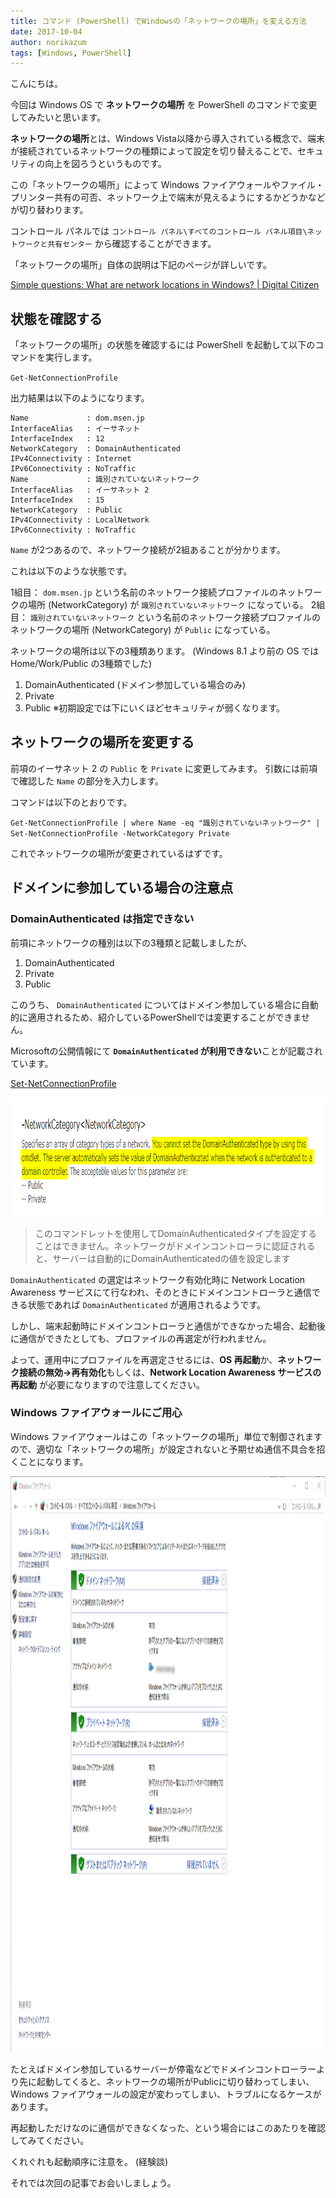 ```yaml
---
title: コマンド (PowerShell) でWindowsの「ネットワークの場所」を変える方法
date: 2017-10-04
author: norikazum
tags: [Windows, PowerShell]
---
```


こんにちは。

今回は Windows OS で **ネットワークの場所** を PowerShell のコマンドで変更してみたいと思います。

**ネットワークの場所**とは、Windows Vista以降から導入されている概念で、端末が接続されているネットワークの種類によって設定を切り替えることで、セキュリティの向上を図ろうというものです。

この「ネットワークの場所」によって Windows ファイアウォールやファイル・プリンター共有の可否、ネットワーク上で端末が見えるようにするかどうかなどが切り替わります。

コントロール パネルでは `コントロール パネル\すべてのコントロール パネル項目\ネットワークと共有センター` から確認することができます。

「ネットワークの場所」自体の説明は下記のページが詳しいです。

[Simple questions: What are network locations in Windows? | Digital Citizen](https://www.digitalcitizen.life/network-locations-explained)

## 状態を確認する

「ネットワークの場所」の状態を確認するには PowerShell を起動して以下のコマンドを実行します。

`Get-NetConnectionProfile`

出力結果は以下のようになります。

```
Name             : dom.msen.jp
InterfaceAlias   : イーサネット
InterfaceIndex   : 12
NetworkCategory  : DomainAuthenticated
IPv4Connectivity : Internet
IPv6Connectivity : NoTraffic
Name             : 識別されていないネットワーク
InterfaceAlias   : イーサネット 2
InterfaceIndex   : 15
NetworkCategory  : Public
IPv4Connectivity : LocalNetwork
IPv6Connectivity : NoTraffic
```

`Name` が2つあるので、ネットワーク接続が2組あることが分かります。

これは以下のような状態です。

1組目： `dom.msen.jp` という名前のネットワーク接続プロファイルのネットワークの場所 (NetworkCategory) が `識別されていないネットワーク` になっている。
2組目： `識別されていないネットワーク` という名前のネットワーク接続プロファイルのネットワークの場所 (NetworkCategory) が `Public` になっている。

ネットワークの場所は以下の3種類あります。 (Windows 8.1 より前の OS では Home/Work/Public の3種類でした)

1. DomainAuthenticated (ドメイン参加している場合のみ)
2. Private
3. Public
※初期設定では下にいくほどセキュリティが弱くなります。

## ネットワークの場所を変更する

前項のイーサネット 2 の `Public` を `Private` に変更してみます。
引数には前項で確認した `Name` の部分を入力します。

コマンドは以下のとおりです。

`Get-NetConnectionProfile | where Name -eq "識別されていないネットワーク" | Set-NetConnectionProfile -NetworkCategory Private`

これでネットワークの場所が変更されているはずです。

## ドメインに参加している場合の注意点

### DomainAuthenticated は指定できない

前項にネットワークの種別は以下の3種類と記載しましたが、

1. DomainAuthenticated
2. Private
3. Public

このうち、 `DomainAuthenticated` についてはドメイン参加している場合に自動的に適用されるため、紹介しているPowerShellでは変更することができません。

Microsoftの公開情報にて **`DomainAuthenticated` が利用できない**ことが記載されています。

[Set-NetConnectionProfile](https://technet.microsoft.com/ja-jp/library/jj899565(v=wps.620).aspx)

<a href="images/change-windows-network-location-by-powershell-1.png"><img src="images/change-windows-network-location-by-powershell-1.png" alt="" width="966" height="190" class="aligncenter size-full wp-image-5309" /></a>

>このコマンドレットを使用してDomainAuthenticatedタイプを設定することはできません。ネットワークがドメインコントローラに認証されると、サーバーは自動的にDomainAuthenticatedの値を設定します

`DomainAuthenticated` の選定はネットワーク有効化時に Network Location Awareness サービスにて行なわれ、そのときにドメインコントローラと通信できる状態であれば `DomainAuthenticated` が適用されるようです。

しかし、端末起動時にドメインコントローラと通信ができなかった場合、起動後に通信ができたとしても、プロファイルの再選定が行われません。

よって、運用中にプロファイルを再選定させるには、**OS 再起動**か、**ネットワーク接続の無効→再有効化**もしくは、**Network Location Awareness サービスの再起動** が必要になりますので注意してください。

### Windows ファイアウォールにご用心

Windows ファイアウォールはこの「ネットワークの場所」単位で制御されますので、適切な「ネットワークの場所」が設定されないと予期せぬ通信不具合を招くことになります。

<a href="images/change-windows-network-location-by-powershell-2.png"><img src="images/change-windows-network-location-by-powershell-2.png" alt="" width="1168" height="921" class="aligncenter size-full wp-image-5235" /></a>

たとえばドメイン参加しているサーバーが停電などでドメインコントローラーより先に起動してくると、ネットワークの場所がPublicに切り替わってしまい、 Windows ファイアウォールの設定が変わってしまい、トラブルになるケースがあります。

再起動しただけなのに通信ができなくなった、という場合にはこのあたりを確認してみてください。

くれぐれも起動順序に注意を。 (経験談)

それでは次回の記事でお会いしましょう。